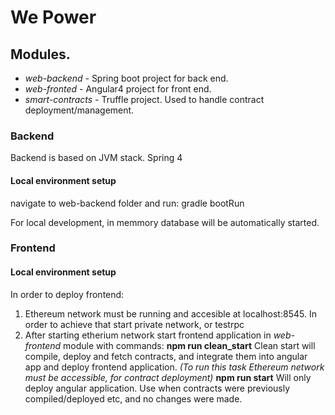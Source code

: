 # We Power

## Modules.
* _web-backend_  - Spring boot project for back end.
* _web-fronted_ -  Angular4 project for front end.
* _smart-contracts_ - Truffle project. Used to handle contract deployment/management.

### Backend
Backend is based on JVM stack. Spring 4

#### Local environment setup
navigate to web-backend folder and run:
 gradle bootRun

For local development, in memmory database will be automatically started.

### Frontend

#### Local environment setup
In order to deploy frontend:

1. Ethereum network must be running and accesible at localhost:8545.
In order to achieve that start private network, or testrpc
2. After starting etherium network start frontend application in _web-frontend_ module with commands:
**npm run clean_start**
      Clean start will compile, deploy and fetch contracts, and integrate them into angular app and deploy frontend application. 
 _(To run this task Ethereum network must be accessible, for contract deployment)_
**npm run start**
      Will only deploy angular application. Use when contracts were previously compiled/deployed etc, and no changes were made.